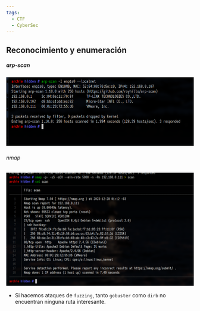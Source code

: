 ```yaml
---
tags:
  - CTF
  - CyberSec
---
```

## Reconocimiento y enumeración
##### arp-scan

![](_anexos_/Screenshot%20from%202023-12-28%2001-11-49.png)

###### nmap

![](_anexos_/Screenshot%20from%202023-12-28%2001-12-32.png)

- Si hacemos ataques de `fuzzing`, tanto `gobuster` como `dirb` no encuentran ninguna ruta interesante.
